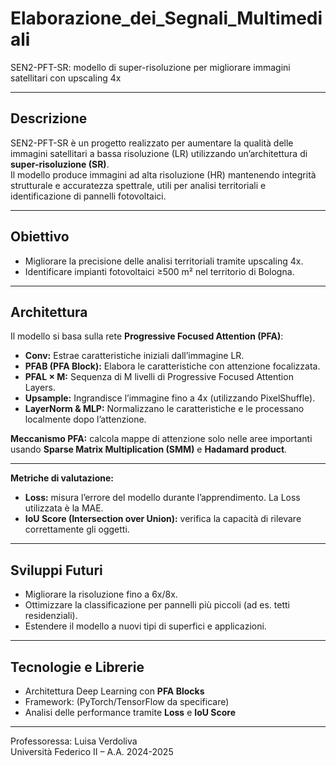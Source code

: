 # Elaborazione_dei_Segnali_Multimediali
SEN2-PFT-SR: modello di super-risoluzione per migliorare immagini satellitari con upscaling 4x

---

## Descrizione

SEN2-PFT-SR è un progetto realizzato per aumentare la qualità delle immagini satellitari a bassa risoluzione (LR) utilizzando un’architettura di **super-risoluzione (SR)**.  
Il modello produce immagini ad alta risoluzione (HR) mantenendo integrità strutturale e accuratezza spettrale, utili per analisi territoriali e identificazione di pannelli fotovoltaici.

---

## Obiettivo

- Migliorare la precisione delle analisi territoriali tramite upscaling 4x.  
- Identificare impianti fotovoltaici ≥500 m² nel territorio di Bologna. 

---

## Architettura

Il modello si basa sulla rete **Progressive Focused Attention (PFA)**:

- **Conv:** Estrae caratteristiche iniziali dall’immagine LR.  
- **PFAB (PFA Block):** Elabora le caratteristiche con attenzione focalizzata.  
- **PFAL × M:** Sequenza di M livelli di Progressive Focused Attention Layers.  
- **Upsample:** Ingrandisce l’immagine fino a 4x (utilizzando PixelShuffle).  
- **LayerNorm & MLP:** Normalizzano le caratteristiche e le processano localmente dopo l’attenzione.

**Meccanismo PFA:** calcola mappe di attenzione solo nelle aree importanti usando **Sparse Matrix Multiplication (SMM)** e **Hadamard product**.

---
 
**Metriche di valutazione:**  
- **Loss:** misura l’errore del modello durante l’apprendimento. La Loss utilizzata è la MAE.  
- **IoU Score (Intersection over Union):** verifica la capacità di rilevare correttamente gli oggetti.

---

## Sviluppi Futuri

- Migliorare la risoluzione fino a 6x/8x.  
- Ottimizzare la classificazione per pannelli più piccoli (ad es. tetti residenziali).  
- Estendere il modello a nuovi tipi di superfici e applicazioni.

---

## Tecnologie e Librerie

- Architettura Deep Learning con **PFA Blocks**   
- Framework: (PyTorch/TensorFlow da specificare)  
- Analisi delle performance tramite **Loss** e **IoU Score**

---

Professoressa: Luisa Verdoliva<br>
Università Federico II – A.A. 2024-2025

